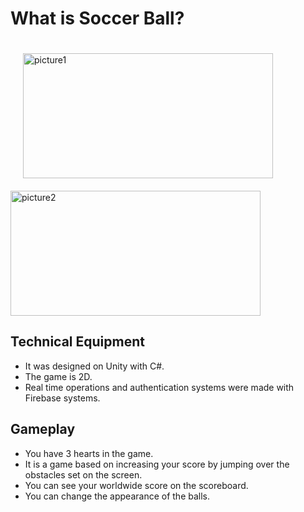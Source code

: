# What is Soccer Ball?

<p>
<img style= "margin:20px" src="https://i.ibb.co/Dr8yD5v/picture1.jpg" alt="picture1" border="0" width="400" height="200"/></a>
<img src="https://i.ibb.co/Dg9XmZ2/unnamed-1.jpg" alt="picture2" border="0"width="400" height="200" /></a>
</p>

## Technical Equipment

- It was designed on Unity with C#.
- The game is 2D.
- Real time operations and authentication systems were made with Firebase systems.



## Gameplay

- You have 3 hearts in the game.
- It is a game based on increasing your score by jumping over the obstacles set on the screen.
- You can see your worldwide score on the scoreboard.
- You can change the appearance of the balls.




